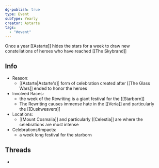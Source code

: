 ```yaml
---
dg-publish: true
type: Event
subType: Yearly
creator: Astarte
tags:
  - "#event"
---
```

Once a year [[Astarte]] hides the stars for a week to draw new constellations of heroes who have reached [[The Skybrand]] 
## Info
- Reason:
	- [[Astarte|Astarte's]] form of celebration created after [[The Glass Wars]] ended to honor the heroes
- Involved Races:
	- the week of the Rewriting is a giant festival for the [[Starborn]]
	- The Rewriting causes immense hate in the [[Veria]] and particularly the [[Duskweavers]] 
- Locations:
	- [[Mount Cosmalia]] and particularly [[Celestia]] are where the celebrations are most intense
- Celebrations/Impacts:
	- a week long festival for the starborn
## Threads 
- 